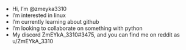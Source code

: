 - Hi, I’m @zmeyka3310
- I’m interested in linux
- I’m currently learning about github
- I’m looking to collaborate on something with  python
- My discord ZmEYkA_3310#3475, and you can find me on reddit as u/ZmEYkA_3310
